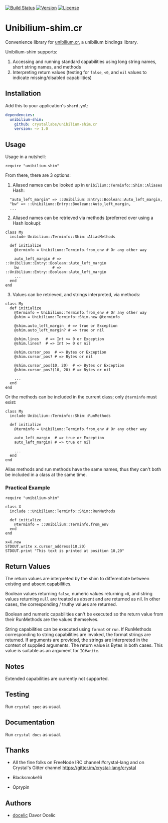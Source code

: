 [![Build Status](https://travis-ci.com/crystallabs/unibilium-shim.cr.svg?branch=master)](https://travis-ci.com/crystallabs/unibilium-shim.cr)
[![Version](https://img.shields.io/github/tag/crystallabs/unibilium-shim.cr.svg?maxAge=360)](https://github.com/crystallabs/unibilium-shim.cr/releases/latest)
[![License](https://img.shields.io/github/license/crystallabs/unibilium-shim.cr.svg)](https://github.com/crystallabs/unibilium-shim.cr/blob/master/LICENSE)

# Unibilium-shim.cr

Convenience library for [unibilium.cr](https://github.com/crystallabs/unibilium.cr), a unibilium bindings library.

Unibilium-shim supports:

1. Accessing and running standard capabilities using long string names, short string names, and methods
2. Interpreting return values (testing for `false`, `<0`, and `nil` values to indicate missing/disabled capabilities)

## Installation

Add this to your application's `shard.yml`:

```yaml
dependencies:
  unibilium-shim:
    github: crystallabs/unibilium-shim.cr
    version: ~> 1.0
```

## Usage

Usage in a nutshell:

```crystal
require "unibilium-shim"
```

From there, there are 3 options:

1. Aliased names can be looked up in `Unibilium::Terminfo::Shim::Aliases` Hash:

```
  "auto_left_margin" => ::Unibilium::Entry::Boolean::Auto_left_margin,
  "bw" => ::Unibilium::Entry::Boolean::Auto_left_margin,
  ...
```

2. Aliased names can be retrieved via methods (preferred over using a Hash lookup):

```
class My
  include Unibilium::Terminfo::Shim::AliasMethods

  def initialize
    @terminfo = Unibilium::Terminfo.from_env # Or any other way

    auto_left_margin # => ::Unibilium::Entry::Boolean::Auto_left_margin
    bw               # => ::Unibilium::Entry::Boolean::Auto_left_margin
    ...
  end
end
```

3. Values can be retrieved, and strings interpreted, via methods:

```
class My
  def initialize
    @terminfo = Unibilium::Terminfo.from_env # Or any other way
    @shim = Unibilium::Terminfo::Shim.new @terminfo

    @shim.auto_left_margin  # => true or Exception
    @shim.auto_left_margin? # => true or nil

    @shim.lines   # => Int >= 0 or Exception
    @shim.lines?  # => Int >= 0 or nil

    @shim.cursor_pos  # => Bytes or Exception
    @shim.cursor_pos? # => Bytes or nil

    @shim.cursor_pos(10, 20)  # => Bytes or Exception
    @shim.cursor_pos?(10, 20) # => Bytes or nil

    ...
  end
end
```

Or the methods can be included in the current class; only `@terminfo` must exist:

```
class My
  include Unibilium::Terminfo::Shim::RunMethods

  def initialize
    @terminfo = Unibilium::Terminfo.from_env # Or any other way

    auto_left_margin  # => true or Exception
    auto_left_margin? # => true or nil

    ...
  end
end
```

Alias methods and run methods have the same names, thus they can't both be included in a class
at the same time.

### Practical Example

```
require "unibilium-shim"

class X
  include ::Unibilium::Terminfo::Shim::RunMethods

  def initialize
    @terminfo = ::Unibilium::Terminfo.from_env
  end
end

x=X.new
STDOUT.write x.cursor_address(10,20)
STDOUT.print "This text is printed at position 10,20"
```

## Return Values

The return values are interpreted by the shim to differentiate between existing and absent capabilities.

Boolean values returning `false`, numeric values returning `<0`, and string values returning `null`
are treated as absent and are returned as nil. In other cases, the corresponding / truthy values are returned.

Boolean and numeric capabilities can't be executed so the return value from their RunMethods are
the values themselves.

String capabilities can be executed using `format` or `run`. If RunMethods corresponding to
string capabilities are invoked, the format strings are returned. If arguments are provided,
the strings are interpreted in the context of supplied arguments. The return value is Bytes
in both cases. This value is suitable as an argument for `IO#write`.

## Notes

Extended capabilities are currently not supported.

## Testing

Run `crystal spec` as usual.

## Documentation

Run `crystal docs` as usual.

## Thanks

* All the fine folks on FreeNode IRC channel #crystal-lang and on Crystal's Gitter channel https://gitter.im/crystal-lang/crystal

* Blacksmoke16

* Oprypin

## Authors

- [docelic](https://github.com/docelic) Davor Ocelic
